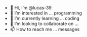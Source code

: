 - 👋 Hi, I’m @lucas-39
- 👀 I’m interested in ... programming
- 🌱 I’m currently learning ... coding
- 💞️ I’m looking to collaborate on ...
- 📫 How to reach me ... messages

<!---
lucas-39/lucas-39 is a ✨ special ✨ repository because its `README.md` (this file) appears on your GitHub profile.
You can click the Preview link to take a look at your changes.
--->

